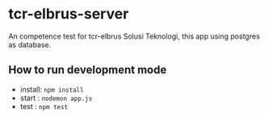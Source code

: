 # tcr-elbrus-server

An competence test for tcr-elbrus Solusi Teknologi, this app using postgres as database.

## How to run development mode

- install: `npm install`
- start : `nodemon app.js`
- test : `npm test`
